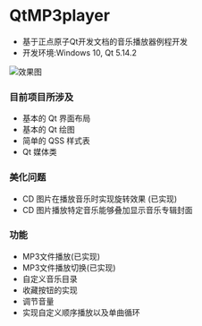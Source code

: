 # QtMP3player
- 基于正点原子Qt开发文档的音乐播放器例程开发
- 开发环境:Windows 10, Qt 5.14.2

![效果图](https://raw.githubusercontent.com/Xingzhe-Tung/PicgoBed/main/Qt/QtMP3player-beta.gif)

### 目前项目所涉及

- 基本的 Qt 界面布局
- 基本的 Qt 绘图
- 简单的 QSS 样式表
- Qt 媒体类

### 美化问题

- CD 图片在播放音乐时实现旋转效果 (已实现)
- CD 图片播放特定音乐能够叠加显示音乐专辑封面

### 功能

- MP3文件播放(已实现)
- MP3文件播放切换(已实现)
- 自定义音乐目录
- 收藏按钮的实现
- 调节音量
- 实现自定义顺序播放以及单曲循环
